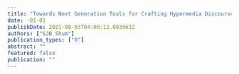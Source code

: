 ```yaml
---
title: "Towards Next Generation Tools for Crafting Hypermedia Discourse"
date: -01-01
publishDate: 2021-08-03T04:08:12.003963Z
authors: ["SJB Shum"]
publication_types: ["0"]
abstract: ""
featured: false
publication: ""
---
```


